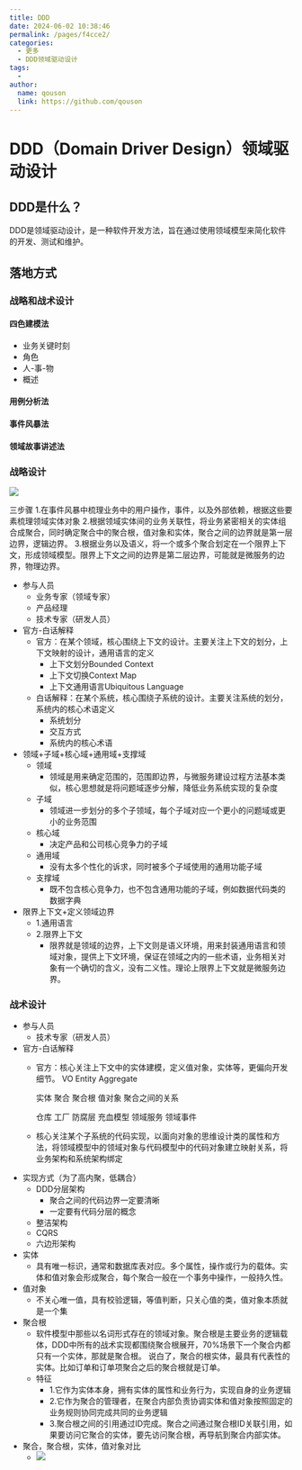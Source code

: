 ```yaml
---
title: DDD
date: 2024-06-02 10:38:46
permalink: /pages/f4cce2/
categories:
  - 更多
  - DDD领域驱动设计
tags:
  - 
author: 
  name: qouson
  link: https://github.com/qouson
---
```

# DDD（Domain Driver Design）领域驱动设计

## DDD是什么？

DDD是领域驱动设计，是一种软件开发方法，旨在通过使用领域模型来简化软件的开发、测试和维护。

## 落地方式

### 战略和战术设计

#### 四色建模法

- 业务关键时刻
- 角色
- 人-事-物
- 概述

#### 用例分析法

#### 事件风暴法

#### 领域故事讲述法

### 战略设计

![](https://cdn.jsdelivr.net/gh/qouson/my-pic-bed/pic/202406021042258.png)

三步骤
1.在事件风暴中梳理业务中的用户操作，事件，以及外部依赖，根据这些要素梳理领域实体对象
2.根据领域实体间的业务关联性，将业务紧密相关的实体组合成聚合，同时确定聚合中的聚合根，值对象和实体，聚合之间的边界就是第一层边界，逻辑边界。
3.根据业务以及语义，将一个或多个聚合划定在一个限界上下文，形成领域模型。限界上下文之间的边界是第二层边界，可能就是微服务的边界，物理边界。

- 参与人员
  - 业务专家（领域专家）
  - 产品经理
  - 技术专家（研发人员）
- 官方-白话解释
  - 官方：在某个领域，核心围绕上下文的设计。主要关注上下文的划分，上下文映射的设计，通用语言的定义
    - 上下文划分Bounded Context
    - 上下文切换Context Map
    - 上下文通用语言Ubiquitous Language
  - 白话解释：在某个系统，核心围绕子系统的设计。主要关注系统的划分，系统内的核心术语定义
    - 系统划分
    - 交互方式
    - 系统内的核心术语
- 领域+子域+核心域+通用域+支撑域
  - 领域
    - 领域是用来确定范围的，范围即边界，与微服务建设过程方法基本类似，核心思想就是将问题域逐步分解，降低业务系统实现的复杂度
  - 子域
    - 领域进一步划分的多个子领域，每个子域对应一个更小的问题域或更小的业务范围
  - 核心域
    - 决定产品和公司核心竞争力的子域
  - 通用域
    - 没有太多个性化的诉求，同时被多个子域使用的通用功能子域
  - 支撑域
    - 既不包含核心竞争力，也不包含通用功能的子域，例如数据代码类的数据字典
- 限界上下文+定义领域边界
  - 1.通用语言
  - 2.限界上下文
    - 限界就是领域的边界，上下文则是语义环境，用来封装通用语言和领域对象，提供上下文环境，保证在领域之内的一些术语，业务相关对象有一个确切的含义，没有二义性。理论上限界上下文就是微服务边界。

### 战术设计

- 参与人员
  - 技术专家（研发人员）
- 官方-白话解释
  - 官方：核心关注上下文中的实体建模，定义值对象，实体等，更偏向开发细节。
    VO Entity Aggregate

    实体
    聚合
    聚合根
    值对象
    聚合之间的关系

    仓库
    工厂
    防腐层
    充血模型
    领域服务
    领域事件
  - 核心关注某个子系统的代码实现，以面向对象的思维设计类的属性和方法，将领域模型中的领域对象与代码模型中的代码对象建立映射关系，将业务架构和系统架构绑定
- 实现方式（为了高内聚，低耦合）
  - DDD分层架构
    - 聚合之间的代码边界一定要清晰
    - 一定要有代码分层的概念
  - 整洁架构
  - CQRS
  - 六边形架构
- 实体
  - 具有唯一标识，通常和数据库表对应。多个属性，操作或行为的载体。实体和值对象会形成聚合，每个聚合一般在一个事务中操作，一般持久性。
- 值对象
  - 不关心唯一值，具有校验逻辑，等值判断，只关心值的类，值对象本质就是一个集
- 聚合根
  - 软件模型中那些以名词形式存在的领域对象。聚合根是主要业务的逻辑载体，DDD中所有的战术实现都围绕聚合根展开，70%场景下一个聚合内都只有一个实体，那就是聚合根。
  说白了，聚合的根实体，最具有代表性的实体。比如订单和订单项聚合之后的聚合根就是订单。
  - 特征
    - 1.它作为实体本身，拥有实体的属性和业务行为，实现自身的业务逻辑
    - 2.它作为聚合的管理者，在聚合内部负责协调实体和值对象按照固定的业务规则协同完成共同的业务逻辑
    - 3.聚合根之间的引用通过ID完成。聚合之间通过聚合根ID关联引用，如果要访问它聚合的实体，要先访问聚合根，再导航到聚合内部实体。
- 聚合，聚合根，实体，值对象对比
  - ![](https://cdn.jsdelivr.net/gh/qouson/my-pic-bed/pic/202406021048763.png)